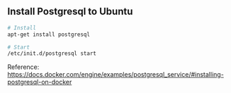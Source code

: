 ## Install Postgresql to Ubuntu

```bash
# Install
apt-get install postgresql

# Start
/etc/init.d/postgresql start
```

Reference: https://docs.docker.com/engine/examples/postgresql_service/#installing-postgresql-on-docker
